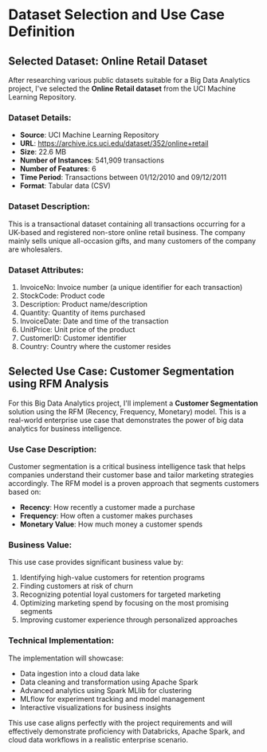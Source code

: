 # Dataset Selection and Use Case Definition

## Selected Dataset: Online Retail Dataset

After researching various public datasets suitable for a Big Data Analytics project, I've selected the **Online Retail dataset** from the UCI Machine Learning Repository.

### Dataset Details:
- **Source**: UCI Machine Learning Repository
- **URL**: https://archive.ics.uci.edu/dataset/352/online+retail
- **Size**: 22.6 MB
- **Number of Instances**: 541,909 transactions
- **Number of Features**: 6
- **Time Period**: Transactions between 01/12/2010 and 09/12/2011
- **Format**: Tabular data (CSV)

### Dataset Description:
This is a transactional dataset containing all transactions occurring for a UK-based and registered non-store online retail business. The company mainly sells unique all-occasion gifts, and many customers of the company are wholesalers.

### Dataset Attributes:
1. InvoiceNo: Invoice number (a unique identifier for each transaction)
2. StockCode: Product code
3. Description: Product name/description
4. Quantity: Quantity of items purchased
5. InvoiceDate: Date and time of the transaction
6. UnitPrice: Unit price of the product
7. CustomerID: Customer identifier
8. Country: Country where the customer resides

## Selected Use Case: Customer Segmentation using RFM Analysis

For this Big Data Analytics project, I'll implement a **Customer Segmentation** solution using the RFM (Recency, Frequency, Monetary) model. This is a real-world enterprise use case that demonstrates the power of big data analytics for business intelligence.

### Use Case Description:
Customer segmentation is a critical business intelligence task that helps companies understand their customer base and tailor marketing strategies accordingly. The RFM model is a proven approach that segments customers based on:

- **Recency**: How recently a customer made a purchase
- **Frequency**: How often a customer makes purchases
- **Monetary Value**: How much money a customer spends

### Business Value:
This use case provides significant business value by:
1. Identifying high-value customers for retention programs
2. Finding customers at risk of churn
3. Recognizing potential loyal customers for targeted marketing
4. Optimizing marketing spend by focusing on the most promising segments
5. Improving customer experience through personalized approaches

### Technical Implementation:
The implementation will showcase:
- Data ingestion into a cloud data lake
- Data cleaning and transformation using Apache Spark
- Advanced analytics using Spark MLlib for clustering
- MLflow for experiment tracking and model management
- Interactive visualizations for business insights

This use case aligns perfectly with the project requirements and will effectively demonstrate proficiency with Databricks, Apache Spark, and cloud data workflows in a realistic enterprise scenario.
